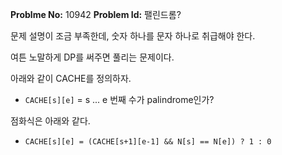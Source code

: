 **Problme No:** 10942
**Problem Id:** 팰린드롬?


문제 설명이 조금 부족한데, 숫자 하나를 문자 하나로 취급해야 한다.


여튼 노말하게 DP를 써주면 풀리는 문제이다.


아래와 같이 CACHE를 정의하자.


- `CACHE[s][e]` = s ... e 번째 수가 palindrome인가?

점화식은 아래와 같다.


- `CACHE[s][e] = (CACHE[s+1][e-1] && N[s] == N[e]) ? 1 : 0`
